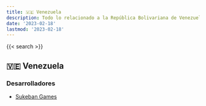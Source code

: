```yaml
---
title: 🇻🇪 Venezuela
description: Todo lo relacionado a la República Bolivariana de Venezuela.
date: '2023-02-18'
lastmod: '2023-02-18'
---
```

{{< search >}}

## 🇻🇪 Venezuela
### Desarrolladores
- [Sukeban Games](https://sukeban.moe/)


